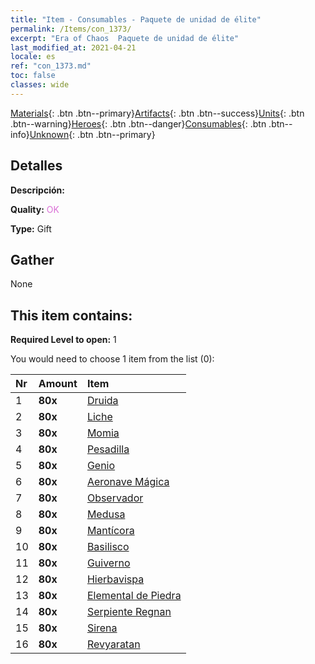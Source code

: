 ```yaml
---
title: "Item - Consumables - Paquete de unidad de élite"
permalink: /Items/con_1373/
excerpt: "Era of Chaos  Paquete de unidad de élite"
last_modified_at: 2021-04-21
locale: es
ref: "con_1373.md"
toc: false
classes: wide
---
```

 [Materials](/es/Items/){: .btn .btn--primary}[Artifacts](/es/Items/Artifacts/){: .btn .btn--success}[Units](/es/Items/Units/){: .btn .btn--warning}[Heroes](/es/Items/Heroes/){: .btn .btn--danger}[Consumables](/es/Items/Consumables/){: .btn .btn--info}[Unknown](/es/Items/Unknown/){: .btn .btn--primary}

## Detalles
 **Descripción:** 

 **Quality:** <span style="color: #DA70D6">OK</span>

 **Type:** Gift

## Gather

  None

## This item contains:

 **Required Level to open:** 1

 You would need to choose 1 item from the list (0):

  | Nr | Amount |     Item    |
  |:---|:-------|:------------|
  | 1 |  **80x** | [Druida](/es/Items/unt_206/) |  | 
  | 2 |  **80x** | [Liche](/es/Items/unt_212/) |  | 
  | 3 |  **80x** | [Momia](/es/Items/unt_215/) |  | 
  | 4 |  **80x** | [Pesadilla](/es/Items/unt_233/) |  | 
  | 5 |  **80x** | [Genio](/es/Items/unt_239/) |  | 
  | 6 |  **80x** | [Aeronave Mágica](/es/Items/unt_242/) |  | 
  | 7 |  **80x** | [Observador](/es/Items/unt_246/) |  | 
  | 8 |  **80x** | [Medusa](/es/Items/unt_247/) |  | 
  | 9 |  **80x** | [Mantícora](/es/Items/unt_249/) |  | 
  | 10 |  **80x** | [Basilisco](/es/Items/unt_256/) |  | 
  | 11 |  **80x** | [Guiverno](/es/Items/unt_258/) |  | 
  | 12 |  **80x** | [Hierbavispa](/es/Items/unt_260/) |  | 
  | 13 |  **80x** | [Elemental de Piedra](/es/Items/unt_266/) |  | 
  | 14 |  **80x** | [Serpiente Regnan](/es/Items/unt_276/) |  | 
  | 15 |  **80x** | [Sirena](/es/Items/unt_277/) |  | 
  | 16 |  **80x** | [Revyaratan](/es/Items/unt_280/) |  | 
